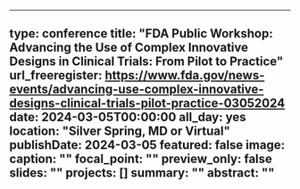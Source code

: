 
---
type: conference
title: "FDA Public Workshop: Advancing the Use of Complex Innovative Designs in Clinical Trials: From Pilot to Practice"
url_freeregister: https://www.fda.gov/news-events/advancing-use-complex-innovative-designs-clinical-trials-pilot-practice-03052024
date: 2024-03-05T00:00:00
all_day: yes
location: "Silver Spring, MD or Virtual"
publishDate: 2024-03-05
featured: false
image:
  caption: ""
  focal_point: ""
  preview_only: false
slides: ""
projects: []
summary: ""
abstract: ""
---
